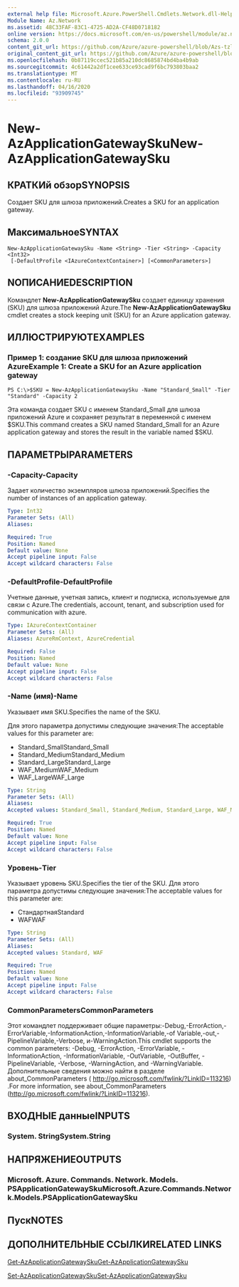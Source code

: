 ```yaml
---
external help file: Microsoft.Azure.PowerShell.Cmdlets.Network.dll-Help.xml
Module Name: Az.Network
ms.assetid: 48C33FAF-83C1-4725-AD2A-CF48D0718182
online version: https://docs.microsoft.com/en-us/powershell/module/az.network/new-azapplicationgatewaysku
schema: 2.0.0
content_git_url: https://github.com/Azure/azure-powershell/blob/Azs-tzl/src/Network/Network/help/New-AzApplicationGatewaySku.md
original_content_git_url: https://github.com/Azure/azure-powershell/blob/Azs-tzl/src/Network/Network/help/New-AzApplicationGatewaySku.md
ms.openlocfilehash: 0b87119ccec521b85a210dc8685874bd4ba4b9ab
ms.sourcegitcommit: 4c61442a2df1cee633ce93cad9f6bc793803baa2
ms.translationtype: MT
ms.contentlocale: ru-RU
ms.lasthandoff: 04/16/2020
ms.locfileid: "93909745"
---
```

# <span data-ttu-id="a2575-101">New-AzApplicationGatewaySku</span><span class="sxs-lookup"><span data-stu-id="a2575-101">New-AzApplicationGatewaySku</span></span>

## <span data-ttu-id="a2575-102">КРАТКИй обзор</span><span class="sxs-lookup"><span data-stu-id="a2575-102">SYNOPSIS</span></span>
<span data-ttu-id="a2575-103">Создает SKU для шлюза приложений.</span><span class="sxs-lookup"><span data-stu-id="a2575-103">Creates a SKU for an application gateway.</span></span>

## <span data-ttu-id="a2575-104">Максимальное</span><span class="sxs-lookup"><span data-stu-id="a2575-104">SYNTAX</span></span>

```
New-AzApplicationGatewaySku -Name <String> -Tier <String> -Capacity <Int32>
 [-DefaultProfile <IAzureContextContainer>] [<CommonParameters>]
```

## <span data-ttu-id="a2575-105">NОПИСАНИЕ</span><span class="sxs-lookup"><span data-stu-id="a2575-105">DESCRIPTION</span></span>
<span data-ttu-id="a2575-106">Командлет **New-AzApplicationGatewaySku** создает единицу хранения (SKU) для шлюза приложений Azure.</span><span class="sxs-lookup"><span data-stu-id="a2575-106">The **New-AzApplicationGatewaySku** cmdlet creates a stock keeping unit (SKU) for an Azure application gateway.</span></span>

## <span data-ttu-id="a2575-107">ИЛЛЮСТРИРУЮТ</span><span class="sxs-lookup"><span data-stu-id="a2575-107">EXAMPLES</span></span>

### <span data-ttu-id="a2575-108">Пример 1: создание SKU для шлюза приложений Azure</span><span class="sxs-lookup"><span data-stu-id="a2575-108">Example 1: Create a SKU for an Azure application gateway</span></span>
```
PS C:\>$SKU = New-AzApplicationGatewaySku -Name "Standard_Small" -Tier "Standard" -Capacity 2
```

<span data-ttu-id="a2575-109">Эта команда создает SKU с именем Standard_Small для шлюза приложений Azure и сохраняет результат в переменной с именем $SKU.</span><span class="sxs-lookup"><span data-stu-id="a2575-109">This command creates a SKU named Standard_Small for an Azure application gateway and stores the result in the variable named $SKU.</span></span>

## <span data-ttu-id="a2575-110">ПАРАМЕТРЫ</span><span class="sxs-lookup"><span data-stu-id="a2575-110">PARAMETERS</span></span>

### <span data-ttu-id="a2575-111">-Capacity</span><span class="sxs-lookup"><span data-stu-id="a2575-111">-Capacity</span></span>
<span data-ttu-id="a2575-112">Задает количество экземпляров шлюза приложений.</span><span class="sxs-lookup"><span data-stu-id="a2575-112">Specifies the number of instances of an application gateway.</span></span>

```yaml
Type: Int32
Parameter Sets: (All)
Aliases: 

Required: True
Position: Named
Default value: None
Accept pipeline input: False
Accept wildcard characters: False
```

### <span data-ttu-id="a2575-113">-DefaultProfile</span><span class="sxs-lookup"><span data-stu-id="a2575-113">-DefaultProfile</span></span>
<span data-ttu-id="a2575-114">Учетные данные, учетная запись, клиент и подписка, используемые для связи с Azure.</span><span class="sxs-lookup"><span data-stu-id="a2575-114">The credentials, account, tenant, and subscription used for communication with azure.</span></span>

```yaml
Type: IAzureContextContainer
Parameter Sets: (All)
Aliases: AzureRmContext, AzureCredential

Required: False
Position: Named
Default value: None
Accept pipeline input: False
Accept wildcard characters: False
```

### <span data-ttu-id="a2575-115">-Name (имя)</span><span class="sxs-lookup"><span data-stu-id="a2575-115">-Name</span></span>
<span data-ttu-id="a2575-116">Указывает имя SKU.</span><span class="sxs-lookup"><span data-stu-id="a2575-116">Specifies the name of the SKU.</span></span>

<span data-ttu-id="a2575-117">Для этого параметра допустимы следующие значения:</span><span class="sxs-lookup"><span data-stu-id="a2575-117">The acceptable values for this parameter are:</span></span>

- <span data-ttu-id="a2575-118">Standard_Small</span><span class="sxs-lookup"><span data-stu-id="a2575-118">Standard_Small</span></span>
- <span data-ttu-id="a2575-119">Standard_Medium</span><span class="sxs-lookup"><span data-stu-id="a2575-119">Standard_Medium</span></span>
- <span data-ttu-id="a2575-120">Standard_Large</span><span class="sxs-lookup"><span data-stu-id="a2575-120">Standard_Large</span></span>
- <span data-ttu-id="a2575-121">WAF_Medium</span><span class="sxs-lookup"><span data-stu-id="a2575-121">WAF_Medium</span></span>
- <span data-ttu-id="a2575-122">WAF_Large</span><span class="sxs-lookup"><span data-stu-id="a2575-122">WAF_Large</span></span>

```yaml
Type: String
Parameter Sets: (All)
Aliases: 
Accepted values: Standard_Small, Standard_Medium, Standard_Large, WAF_Medium, WAF_Large

Required: True
Position: Named
Default value: None
Accept pipeline input: False
Accept wildcard characters: False
```

### <span data-ttu-id="a2575-123">Уровень</span><span class="sxs-lookup"><span data-stu-id="a2575-123">-Tier</span></span>
<span data-ttu-id="a2575-124">Указывает уровень SKU.</span><span class="sxs-lookup"><span data-stu-id="a2575-124">Specifies the tier of the SKU.</span></span>
<span data-ttu-id="a2575-125">Для этого параметра допустимы следующие значения:</span><span class="sxs-lookup"><span data-stu-id="a2575-125">The acceptable values for this parameter are:</span></span>

- <span data-ttu-id="a2575-126">Стандартная</span><span class="sxs-lookup"><span data-stu-id="a2575-126">Standard</span></span>
- <span data-ttu-id="a2575-127">WAF</span><span class="sxs-lookup"><span data-stu-id="a2575-127">WAF</span></span>

```yaml
Type: String
Parameter Sets: (All)
Aliases: 
Accepted values: Standard, WAF

Required: True
Position: Named
Default value: None
Accept pipeline input: False
Accept wildcard characters: False
```

### <span data-ttu-id="a2575-128">CommonParameters</span><span class="sxs-lookup"><span data-stu-id="a2575-128">CommonParameters</span></span>
<span data-ttu-id="a2575-129">Этот командлет поддерживает общие параметры:-Debug,-ErrorAction,-ErrorVariable,-InformationAction,-InformationVariable,-of Variable,-out,-PipelineVariable,-Verbose, и-WarningAction.</span><span class="sxs-lookup"><span data-stu-id="a2575-129">This cmdlet supports the common parameters: -Debug, -ErrorAction, -ErrorVariable, -InformationAction, -InformationVariable, -OutVariable, -OutBuffer, -PipelineVariable, -Verbose, -WarningAction, and -WarningVariable.</span></span> <span data-ttu-id="a2575-130">Дополнительные сведения можно найти в разделе about_CommonParameters ( http://go.microsoft.com/fwlink/?LinkID=113216) .</span><span class="sxs-lookup"><span data-stu-id="a2575-130">For more information, see about_CommonParameters (http://go.microsoft.com/fwlink/?LinkID=113216).</span></span>

## <span data-ttu-id="a2575-131">ВХОДНЫЕ данные</span><span class="sxs-lookup"><span data-stu-id="a2575-131">INPUTS</span></span>

### <span data-ttu-id="a2575-132">System. String</span><span class="sxs-lookup"><span data-stu-id="a2575-132">System.String</span></span>

## <span data-ttu-id="a2575-133">НАПРЯЖЕНИЕ</span><span class="sxs-lookup"><span data-stu-id="a2575-133">OUTPUTS</span></span>

### <span data-ttu-id="a2575-134">Microsoft. Azure. Commands. Network. Models. PSApplicationGatewaySku</span><span class="sxs-lookup"><span data-stu-id="a2575-134">Microsoft.Azure.Commands.Network.Models.PSApplicationGatewaySku</span></span>

## <span data-ttu-id="a2575-135">Пуск</span><span class="sxs-lookup"><span data-stu-id="a2575-135">NOTES</span></span>

## <span data-ttu-id="a2575-136">ДОПОЛНИТЕЛЬНЫЕ ССЫЛКИ</span><span class="sxs-lookup"><span data-stu-id="a2575-136">RELATED LINKS</span></span>

[<span data-ttu-id="a2575-137">Get-AzApplicationGatewaySku</span><span class="sxs-lookup"><span data-stu-id="a2575-137">Get-AzApplicationGatewaySku</span></span>](./Get-AzApplicationGatewaySku.md)

[<span data-ttu-id="a2575-138">Set-AzApplicationGatewaySku</span><span class="sxs-lookup"><span data-stu-id="a2575-138">Set-AzApplicationGatewaySku</span></span>](./Set-AzApplicationGatewaySku.md)


